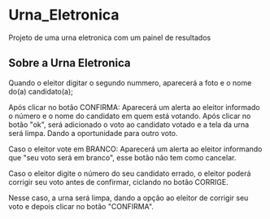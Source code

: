 # Urna_Eletronica
Projeto de uma urna eletronica com um painel de resultados

## Sobre a Urna Eletronica
Quando o eleitor digitar o segundo nummero, aparecerá a foto e o nome do(a) candidato(a);

Após clicar no botão CONFIRMA:
    Aparecerá um alerta ao eleitor informado o número e o nome do candidato em quem está votando.
    Após clicar no botão "ok", será adicionado o voto ao candidato votado e a tela da urna será limpa.
    Dando a oportunidade para outro voto.

Caso o eleitor vote em BRANCO:
    Aparecerá um alerta ao eleitor informando que "seu voto será em branco", esse botão não tem como cancelar.

Caso o eleitor digite o número do seu candidato errado, o eleitor poderá corrigir seu voto antes de confirmar, ciclando no botão CORRIGE.

Nesse caso, a urna será limpa, dando a opção ao eleitor de corrigir seu voto e depois clicar no botão "CONFIRMA".
